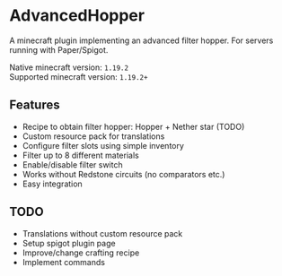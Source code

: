 # AdvancedHopper
A minecraft plugin implementing an advanced filter hopper. For servers running with Paper/Spigot.

Native minecraft version: `1.19.2` \
Supported minecraft version: `1.19.2+`

## Features

* Recipe to obtain filter hopper: Hopper + Nether star (TODO)
* Custom resource pack for translations
* Configure filter slots using simple inventory
* Filter up to 8 different materials
* Enable/disable filter switch 
* Works without Redstone circuits (no comparators etc.)
* Easy integration

## TODO

* Translations without custom resource pack
* Setup spigot plugin page
* Improve/change crafting recipe
* Implement commands